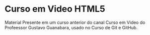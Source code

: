 # Curso em Video HTML5
 
Material Presente em um curso anterior do canal Curso em Video do Profeessor Gustavo Guanabara, usado no Curso de Git e GitHub.